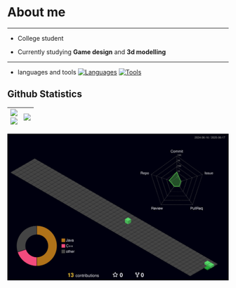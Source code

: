 # About me
---
- College student

- Currently studying **Game design** and **3d modelling**
---
- languages and tools
[![Languages](https://skillicons.dev/icons?i=c,cpp,cs,java)](https://skillicons.dev)
[![Tools](https://skillicons.dev/icons?i=blender,ps,pr)](https://skillicons.dev)
<!--<img align='right' src="https://wakatime.com/badge/user/7e9ee107-07c5-4dcc-b6ce-a350652e95d5.svg?style=for-the-badge">-->

## Github Statistics
<div align=center>

<img src='https://github-readme-stats.vercel.app/api/?username=NNS-27&theme=aura&show_icons=true&rank_icon=percentile&hide_border=false&border_radius=5' width=450> <div style="page-break-after: always;"></div> <img src="https://github-readme-streak-stats-rerun.vercel.app?user=NNS-27&theme=aura&border_radius=5" width=450> | <img src='https://github-readme-stats.vercel.app/api/top-langs/?username=NNS-27&theme=aura&hide_border=false&layout=pie&border_radius=5'> | 
|-|-|

</div>

![stats](./profile-3d-contrib/profile-night-green.svg)
